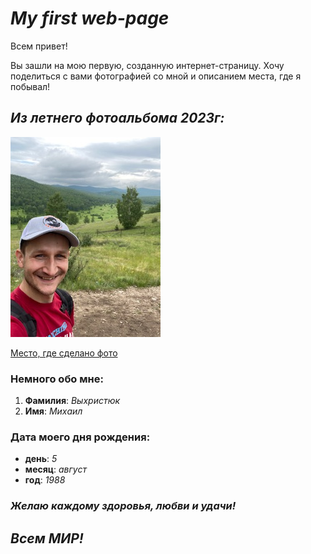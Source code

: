 # ***My first web-page***

Всем привет!

Вы зашли на мою первую, созданную интернет-страницу.
Хочу поделиться с вами фотографией со мной и описанием места, где я побывал!
## _**Из летнего фотоальбома 2023г:**_

![Фото](image.jpg "На Туимском провале")

[Место, где сделано  фото](https://ru.wikipedia.org/wiki/%D0%A2%D1%83%D0%B8%D0%BC%D1%81%D0%BA%D0%B8%D0%B9_%D0%BF%D1%80%D0%BE%D0%B2%D0%B0%D0%BB)

### Немного обо мне:

1. **Фамилия**: _Выхристюк_
2. **Имя**: _Михаил_

### Дата моего дня рождения:

- **день**: _5_
- **месяц**: _август_
- **год**: _1988_

### ***Желаю каждому здоровья, любви и удачи!***

## ***Всем МИР!***
